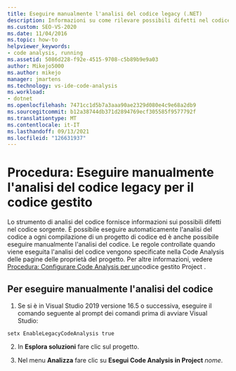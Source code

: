 ```yaml
---
title: Eseguire manualmente l'analisi del codice legacy (.NET)
description: Informazioni su come rilevare possibili difetti nel codice sorgente. Vedere come eseguire manualmente l'analisi del codice legacy nel codice gestito in Visual Studio.
ms.custom: SEO-VS-2020
ms.date: 11/04/2016
ms.topic: how-to
helpviewer_keywords:
- code analysis, running
ms.assetid: 5086d228-f92e-4515-9708-c5b89b9e9a03
author: Mikejo5000
ms.author: mikejo
manager: jmartens
ms.technology: vs-ide-code-analysis
ms.workload:
- dotnet
ms.openlocfilehash: 7471cc1d5b7a3aaa90ae2329d080e4c9e68a2db9
ms.sourcegitcommit: b12a38744db371d2894769ecf305585f9577792f
ms.translationtype: MT
ms.contentlocale: it-IT
ms.lasthandoff: 09/13/2021
ms.locfileid: "126631937"
---
```

# <a name="how-to-run-legacy-code-analysis-manually-for-managed-code"></a>Procedura: Eseguire manualmente l'analisi del codice legacy per il codice gestito

Lo strumento di analisi del codice fornisce informazioni sui possibili difetti nel codice sorgente. È possibile eseguire automaticamente l'analisi del codice a ogni compilazione di un progetto di codice ed è anche possibile eseguire manualmente l'analisi del codice. Le regole controllate quando viene eseguita l'analisi del codice vengono specificate nella Code Analysis delle pagine delle proprietà del progetto. Per altre informazioni, vedere [Procedura: Configurare Code Analysis per un](../code-quality/how-to-configure-code-analysis-for-a-managed-code-project.md)codice gestito Project .

## <a name="to-run-code-analysis-manually"></a>Per eseguire manualmente l'analisi del codice

1. Se si è in Visual Studio 2019 versione 16.5 o successiva, eseguire il comando seguente al prompt dei comandi prima di avviare Visual Studio:

```
setx EnableLegacyCodeAnalysis true
```

2. In **Esplora soluzioni** fare clic sul progetto.

3. Nel menu **Analizza** fare clic su **Esegui Code Analysis in Project** *nome*.
